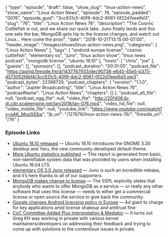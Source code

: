 {
  "type": "episode",
  "draft": false,
  "show_slug": "linux-action-news",
  "show_name": "Linux Action News",
  "episode": 76,
  "episode_padded": "0076",
  "episode_guid": "3cc931c5-40f9-4dc2-8061-0f22d7eee6d3",
  "slug": "76",
  "title": "Linux Action News 76",
  "description": "The Cosmic Cuttlefish is out, and we share our quick take. Juno finally lands and this one sets the bar, MongoDB gets hip to the license changes, and watch out Linux... Here come the pros!",
  "date": "2018-10-21T13:15:00-07:00",
  "header_image": "/images/shows/linux-action-news.png",
  "categories": [
    "Linux Action News"
  ],
  "tags": [
    "android europe license",
    "cosmic cuttlefish",
    "elementary os",
    "juno",
    "linux action show",
    "linux news podcast",
    "mongodb license",
    "ubuntu 18.10"
  ],
  "hosts": [
    "chris",
    "joe"
  ],
  "guests": [],
  "sponsors": [],
  "podcast_duration": "00:31:05",
  "podcast_file": "https://aphid.fireside.fm/d/1437767933/dec90738-e640-45e5-b375-4573052f4bf4/3cc931c5-40f9-4dc2-8061-0f22d7eee6d3.mp3",
  "podcast_bytes": 22386729,
  "podcast_chapters": {
    "version": "1.1.0",
    "author": "Jupiter Broadcasting",
    "title": "Linux Action News 76",
    "podcastName": "Linux Action News",
    "chapters": []
  },
  "podcast_alt_file": null,
  "podcast_ogg_file": null,
  "video_file": "http://201406.jb-dl.cdn.scaleengine.net/lan/2018/lan-076.mp4",
  "video_hd_file": null,
  "video_mobile_file": null,
  "youtube_link": "https://www.youtube.com/watch?v=pAK_MozGSSw",
  "jb_url": "/127676/linux-action-news-76/",
  "fireside_url": "/76"
}


### Episode Links

  * [Ubuntu 18.10 released](https://blog.ubuntu.com/2018/10/18/ubuntu-18-10multi-cloudnew-desktop-theme-enhanced-snap-integration "Ubuntu 18.10 released") — Ubuntu 18.10 introduces the GNOME 3.30 desktop and Yaru, the new community-developed default theme. 
  * [More Ubuntu statistics published](https://www.ubuntu.com/desktop/statistics "More Ubuntu statistics published") — This report is generated from basic, non-identifiable system data that was provided by users when installing Ubuntu 18.04 LTS.
  * [elementary OS 5.0 Juno released](https://medium.com/elementaryos/elementary-os-5-juno-is-here-471dfdedc7b3 "elementary OS 5.0 Juno released") — Juno is such an incredible release, and it’s here thanks to all of our supporters. 
  * [MongoDB makes change to license](https://techcrunch.com/2018/10/16/mongodb-switches-up-its-open-source-license/ "MongoDB makes change to license") — The SSPL explicitly states that anybody who wants to offer MongoDB as a service — or really any other software that uses this license — needs to either get a commercial license or open source the service to give back the community.
  * [Google changes Android licensing policy in Europe](https://www.theregister.co.uk/2018/10/17/google_android_licencing_eu/ "Google changes Android licensing policy in Europe") — Ad giant to charge for key applications amid license shakeup and antitrust fine
  * [CoC Committee Added Plus Interpretation & Mediator](https://www.phoronix.com/scan.php?page=news_item&px=Linux-CoC-Greg-KH-Revised "CoC Committee Added Plus Interpretation & Mediator") — It turns out Greg KH was working in private with various kernel maintainers/developers on addressing their feedback and trying to come up with solutions to the contentious issues in private.


